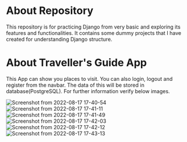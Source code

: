 <h1>About Repository</h1>

This repository is for practicing Django from very basic and exploring its features and functionalities. It contains some dummy projects that I have created for understanding Django structure.

<h1>About Traveller's Guide App</h1> 

This App can show you places to visit.
You can also login, logout and register from the navbar.
The data of this will be stored in database(PostgreSQL).
For further information verify below images.

![Screenshot from 2022-08-17 17-40-54](https://user-images.githubusercontent.com/97149541/185115587-b8702541-5d79-46be-844c-8e10b0b234de.png)
![Screenshot from 2022-08-17 17-41-11](https://user-images.githubusercontent.com/97149541/185115599-c137aaad-0668-4a34-9d4b-8257a49e3e60.png)
![Screenshot from 2022-08-17 17-41-49](https://user-images.githubusercontent.com/97149541/185115615-7bedac52-6252-4433-9ec8-bfa2e7768b82.png)
![Screenshot from 2022-08-17 17-42-03](https://user-images.githubusercontent.com/97149541/185115630-4e4ec117-7d5f-43de-9841-d9207e4a8dc1.png)
![Screenshot from 2022-08-17 17-42-12](https://user-images.githubusercontent.com/97149541/185115638-689a3ac1-327b-4e25-91d9-936a2e25a69c.png)
![Screenshot from 2022-08-17 17-43-13](https://user-images.githubusercontent.com/97149541/185115710-c3557e50-cb99-45e6-b4ed-d3eed4d34075.png)
